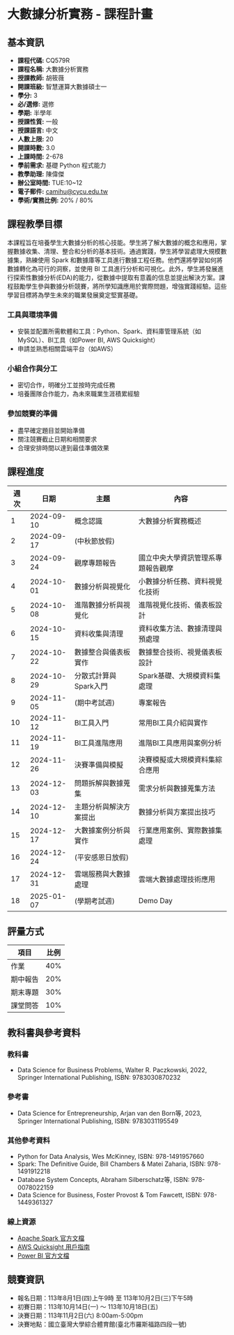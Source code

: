 # 大數據分析實務 - 課程計畫

## 基本資訊

- **課程代碼:** CQ579R
- **課程名稱:** 大數據分析實務
- **授課教師:** 胡筱薇
- **開課班級:** 智慧運算大數據碩士一
- **學分:** 3
- **必/選修:** 選修
- **學期:** 半學年
- **授課性質:** 一般
- **授課語言:** 中文
- **人數上限:** 20
- **開課時數:** 3.0
- **上課時間:** 2-678
- **學前需求:** 基礎 Python 程式能力
- **教學助理:** 陳偉傑
- **辦公室時間:** TUE:10~12
- **電子郵件:** camihu@cycu.edu.tw
- **學術/實務比例:** 20% / 80%

## 課程教學目標

本課程旨在培養學生大數據分析的核心技能。學生將了解大數據的概念和應用，掌握數據收集、清理、整合和分析的基本技術。通過實踐，學生將學習處理大規模數據集，熟練使用 Spark 和數據庫等工具進行數據工程任務。他們還將學習如何將數據轉化為可行的洞察，並使用 BI 工具進行分析和可視化。此外，學生將發展進行探索性數據分析(EDA)的能力，從數據中提取有意義的信息並提出解決方案。課程鼓勵學生參與數據分析競賽，將所學知識應用於實際問題，增強實踐經驗。這些學習目標將為學生未來的職業發展奠定堅實基礎。

### 工具與環境準備
- 安裝並配置所需軟體和工具：Python、Spark、資料庫管理系統（如MySQL）、BI工具（如Power BI, AWS Quicksight）
- 申請並熟悉相關雲端平台（如AWS）

### 小組合作與分工
- 密切合作，明確分工並按時完成任務
- 培養團隊合作能力，為未來職業生涯積累經驗

### 參加競賽的準備
- 盡早確定題目並開始準備
- 關注競賽截止日期和相關要求
- 合理安排時間以達到最佳準備效果

## 課程進度

| 週次 | 日期 | 主題 | 內容 |
|------|------|------|------|
| 1 | 2024-09-10 | 概念認識 | 大數據分析實務概述 |
| 2 | 2024-09-17 | (中秋節放假) | |
| 3 | 2024-09-24 | 觀摩專題報告 | 國立中央大學資訊管理系專題報告觀摩 |
| 4 | 2024-10-01 | 數據分析與視覺化 | 小數據分析任務、資料視覺化技術 |
| 5 | 2024-10-08 | 進階數據分析與視覺化 | 進階視覺化技術、儀表板設計 |
| 6 | 2024-10-15 | 資料收集與清理 | 資料收集方法、數據清理與預處理 |
| 7 | 2024-10-22 | 數據整合與儀表板實作 | 數據整合技術、視覺儀表板設計 |
| 8 | 2024-10-29 | 分散式計算與Spark入門 | Spark基礎、大規模資料集處理 |
| 9 | 2024-11-05 | (期中考試週) | 專案報告 |
| 10 | 2024-11-12 | BI工具入門 | 常用BI工具介紹與實作 |
| 11 | 2024-11-19 | BI工具進階應用 | 進階BI工具應用與案例分析 |
| 12 | 2024-11-26 | 決賽準備與模擬 | 決賽模擬或大規模資料集綜合應用 |
| 13 | 2024-12-03 | 問題拆解與數據蒐集 | 需求分析與數據蒐集方法 |
| 14 | 2024-12-10 | 主題分析與解決方案提出 | 數據分析與方案提出技巧 |
| 15 | 2024-12-17 | 大數據案例分析與實作 | 行業應用案例、實際數據集處理 |
| 16 | 2024-12-24 | (平安感恩日放假) | |
| 17 | 2024-12-31 | 雲端服務與大數據處理 | 雲端大數據處理技術應用 |
| 18 | 2025-01-07 | (學期考試週) | Demo Day |

## 評量方式

| 項目 | 比例 |
|------|------|
| 作業 | 40% |
| 期中報告 | 20% |
| 期末專題 | 30% |
| 課堂問答 | 10% |

## 教科書與參考資料

### 教科書
- Data Science for Business Problems, Walter R. Paczkowski, 2022, Springer International Publishing, ISBN: 9783030870232

### 參考書
- Data Science for Entrepreneurship, Arjan van den Born等, 2023, Springer International Publishing, ISBN: 9783031195549

### 其他參考資料
- Python for Data Analysis, Wes McKinney, ISBN: 978-1491957660
- Spark: The Definitive Guide, Bill Chambers & Matei Zaharia, ISBN: 978-1491912218
- Database System Concepts, Abraham Silberschatz等, ISBN: 978-0078022159
- Data Science for Business, Foster Provost & Tom Fawcett, ISBN: 978-1449361327

### 線上資源
- [Apache Spark 官方文檔](https://spark.apache.org/documentation.html)
- [AWS Quicksight 用戶指南](https://docs.aws.amazon.com/quicksight/)
- [Power BI 官方文檔](https://docs.microsoft.com/en-us/power-bi/)

## 競賽資訊

- 報名日期：113年8月1日(四)上午9時 至 113年10月2日(三)下午5時
- 初賽日期：113年10月14日(一) ～ 113年10月18日(五)
- 決賽日期：113年11月2日(六) 8:00am-5:00pm
- 決賽地點：國立臺灣大學綜合體育館(臺北市羅斯福路四段一號)
